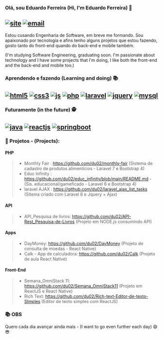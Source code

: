 ### Olá, sou Eduardo Ferreira (Hi, I'm Eduardo Ferreira) 👋
[![site](https://img.shields.io/badge/LinkedIn-0077B5?style=for-the-badge&logo=linkedin&logoColor=white)](https://www.linkedin.com/in/eduardo-ferreira-355a64157/) [![email](https://img.shields.io/badge/Gmail-D14836?style=for-the-badge&logo=gmail&logoColor=white)](eduardoferreira021294@gmail.com)
------------------
Estou cusando Engenharia de Software, em breve me formando. Sou apaixonado por tecnologia e afins tenho alguns projetos que estou fazendo,
gosto tanto do front-end quando do back-end e mobile também.

(I'm studying Software Engineering, graduating soon. I'm passionate about technology and I have some projects that I'm doing, I like both the front-end and the back-end and mobile too.)


### Aprendendo e fazendo (Learning and doing) 📚 
[![html5](https://img.shields.io/badge/HTML5-E34F26?style=for-the-badge&logo=html5&logoColor=white)]()
[![css3](https://img.shields.io/badge/CSS3-1572B6?style=for-the-badge&logo=css3&logoColor=white)]()
[![js](https://img.shields.io/badge/JavaScript-F7DF1E?style=for-the-badge&logo=javascript&logoColor=black)]()
[![php](https://img.shields.io/badge/PHP-777BB4?style=for-the-badge&logo=php&logoColor=white)]()
[![laravel](https://img.shields.io/badge/Laravel-FF2D20?style=for-the-badge&logo=laravel&logoColor=white)]()
[![jquery](https://img.shields.io/badge/jQuery-0769AD?style=for-the-badge&logo=jquery&logoColor=white)]()
[![mysql](https://img.shields.io/badge/MySQL-00000F?style=for-the-badge&logo=mysql&logoColor=white)]()
------------------

### Futuramente (in the future) 🕵 
[![java](https://img.shields.io/badge/Java-ED8B00?style=for-the-badge&logo=java&logoColor=white)]()
[![reactjs](https://img.shields.io/badge/React-20232A?style=for-the-badge&logo=react&logoColor=61DAFB)]()
[![springboot](https://img.shields.io/badge/Spring-6DB33F?style=for-the-badge&logo=spring&logoColor=white)]()
------------------

### 💼 Projetos - (Projects):

#### PHP
> - Monthly Fair : https://github.com/du02/monthly-fair (Sistema de cadastro de produtos alimentícios - Laravel 7 e Bootstrap 4)
> - Educ Infinity : https://github.com/du02/educ_infinity/blob/main/README.md - (Sis. educacional/gameficado - Laravel 6 e Bootstrap 4)
> - laravel AJAX : https://github.com/du02/laravel_ajax_list_tasks (Sitema criado com Laravel 8 e Jquery + Ajax)

#### API
> - API_Pesquisa de livros: https://github.com/du02/API-Rest_Pesquisa-de-Livros (Projeto em NODE.js consumindo API)

#### Apps
> - DayMoney: https://github.com/du02/DayMoney (Projeto de consulta de moedas - React Native)
> - Calk - App de calculadora: https://github.com/du02/Calk (Projeto de aula React Native)

#### Front-End
> - Semana_OmniStack 11: https://github.com/du02/Semana_OmniStack11 (Projeto em ReactJS e React Native)
> - Rich Text: https://github.com/du02/Rich-text-Editor-de-texto-SImples (Editor de texto simples com ReactJS)

### 📚 OBS
Quero cada dia avançar ainda mais - (I want to go even further each day) 😄😎
